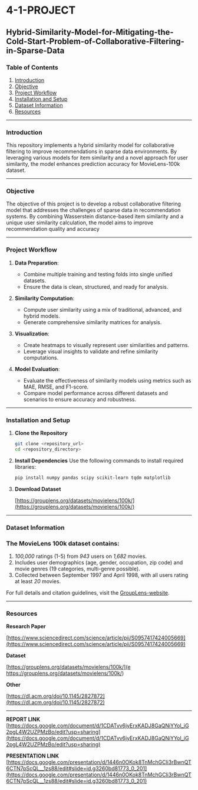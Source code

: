 # 4-1-PROJECT
## Hybrid-Similarity-Model-for-Mitigating-the-Cold-Start-Problem-of-Collaborative-Filtering-in-Sparse-Data

### **Table of Contents**
1. [Introduction](#introduction)
2. [Objective](#objective)
3. [Project Workflow](#project-workflow)
4. [Installation and Setup](#installation-and-setup)
5. [Dataset Information](#dataset-information)
6. [Resources](#resources)

---

### **Introduction**
This repository implements a hybrid similarity model for collaborative filtering to improve recommendations in sparse data environments. By leveraging various models for item similarity and a novel approach for user similarity, the model enhances prediction accuracy for MovieLens-100k dataset.

---

### **Objective**
The objective of this project is to develop a robust collaborative filtering model that addresses the challenges of sparse data in recommendation systems. By combining Wasserstein distance-based item similarity and a unique user similarity calculation, the model aims to improve recommendation quality and accuracy

---

### **Project Workflow**


1. **Data Preparation**:  
   - Combine multiple training and testing folds into single unified datasets.  
   - Ensure the data is clean, structured, and ready for analysis.  

2. **Similarity Computation**:  
   - Compute user similarity using a mix of traditional, advanced, and hybrid models.   
   - Generate comprehensive similarity matrices for analysis.  

3. **Visualization**:  
   - Create heatmaps to visually represent user similarities and patterns.  
   - Leverage visual insights to validate and refine similarity computations.  

4. **Model Evaluation**:  
   - Evaluate the effectiveness of similarity models using metrics such as MAE, RMSE, and F1-score.  
   - Compare model performance across different datasets and scenarios to ensure accuracy and robustness.
  
---

### **Installation and Setup**

1. **Clone the Repository**
   ```bash
   git clone <repository_url>
   cd <repository_directory>
   ```
2. **Install Dependencies**
   Use the following commands to install required libraries:
   ```bash
   pip install numpy pandas scipy scikit-learn tqdm matplotlib
   ```
3. **Download Dataset**
   
   [https://grouplens.org/datasets/movielens/100k/](https://grouplens.org/datasets/movielens/100k/)

---

### **Dataset Information**

### The MovieLens 100k dataset contains:

1. *100,000* ratings (1-5) from *943* users on *1,682* movies.
2. Includes user demographics (age, gender, occupation, zip code) and movie genres (19 categories, multi-genre possible).
3. Collected between September 1997 and April 1998, with all users rating at least *20* movies.

For full details and citation guidelines, visit the [GroupLens-website](https://files.grouplens.org/datasets/movielens/ml-100k-README.txt).

---

### **Resources**

**Research Paper**

[https://www.sciencedirect.com/science/article/pii/S0957417424005669](https://www.sciencedirect.com/science/article/pii/S0957417424005669)

**Dataset**

[https://grouplens.org/datasets/movielens/100k/](e https://grouplens.org/datasets/movielens/100k/)

**Other**

[https://dl.acm.org/doi/10.1145/2827872](https://dl.acm.org/doi/10.1145/2827872)

---

**REPORT LINK**
[https://docs.google.com/document/d/1CDATvv6jyErxKADJ8GaQNiYYol_iG2pgL4W2UZPMzBo/edit?usp=sharing](https://docs.google.com/document/d/1CDATvv6jyErxKADJ8GaQNiYYol_iG2pgL4W2UZPMzBo/edit?usp=sharing)

**PRESENTATION LINK**
[https://docs.google.com/presentation/d/1446n0OKok8TnMchGCli3rBwnQT6CTN7pScQL__1zs88/edit#slide=id.g3260bd81773_0_201](https://docs.google.com/presentation/d/1446n0OKok8TnMchGCli3rBwnQT6CTN7pScQL__1zs88/edit#slide=id.g3260bd81773_0_201)
